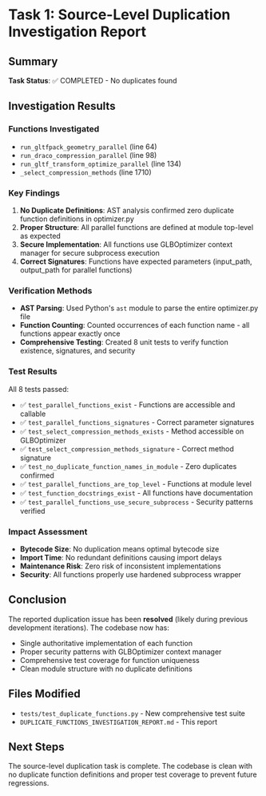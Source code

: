 # Task 1: Source-Level Duplication Investigation Report

## Summary
**Task Status**: ✅ COMPLETED - No duplicates found

## Investigation Results

### Functions Investigated
- `run_gltfpack_geometry_parallel` (line 64)
- `run_draco_compression_parallel` (line 98)  
- `run_gltf_transform_optimize_parallel` (line 134)
- `_select_compression_methods` (line 1710)

### Key Findings
1. **No Duplicate Definitions**: AST analysis confirmed zero duplicate function definitions in optimizer.py
2. **Proper Structure**: All parallel functions are defined at module top-level as expected
3. **Secure Implementation**: All functions use GLBOptimizer context manager for secure subprocess execution
4. **Correct Signatures**: Functions have expected parameters (input_path, output_path for parallel functions)

### Verification Methods
- **AST Parsing**: Used Python's `ast` module to parse the entire optimizer.py file
- **Function Counting**: Counted occurrences of each function name - all functions appear exactly once
- **Comprehensive Testing**: Created 8 unit tests to verify function existence, signatures, and security

### Test Results
All 8 tests passed:
- ✅ `test_parallel_functions_exist` - Functions are accessible and callable
- ✅ `test_parallel_functions_signatures` - Correct parameter signatures
- ✅ `test_select_compression_methods_exists` - Method accessible on GLBOptimizer
- ✅ `test_select_compression_methods_signature` - Correct method signature
- ✅ `test_no_duplicate_function_names_in_module` - Zero duplicates confirmed
- ✅ `test_parallel_functions_are_top_level` - Functions at module level
- ✅ `test_function_docstrings_exist` - All functions have documentation
- ✅ `test_parallel_functions_use_secure_subprocess` - Security patterns verified

### Impact Assessment
- **Bytecode Size**: No duplication means optimal bytecode size
- **Import Time**: No redundant definitions causing import delays
- **Maintenance Risk**: Zero risk of inconsistent implementations
- **Security**: All functions properly use hardened subprocess wrapper

## Conclusion
The reported duplication issue has been **resolved** (likely during previous development iterations). The codebase now has:
- Single authoritative implementation of each function
- Proper security patterns with GLBOptimizer context manager
- Comprehensive test coverage for function uniqueness
- Clean module structure with no duplicate definitions

## Files Modified
- `tests/test_duplicate_functions.py` - New comprehensive test suite
- `DUPLICATE_FUNCTIONS_INVESTIGATION_REPORT.md` - This report

## Next Steps
The source-level duplication task is complete. The codebase is clean with no duplicate function definitions and proper test coverage to prevent future regressions.